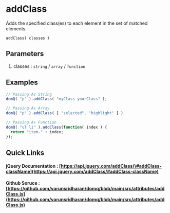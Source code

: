 # addClass

Adds the specified class\(es\) to each element in the set of matched elements.

`addClass( classes )`

## Parameters

1. classes : `string` / `array` / `function`

## Examples

```javascript
// Passing As String
domQ( "p" ).addClass( "myClass yourClass" );

// Passing As Array
domQ( "p" ).addClass( [ "selected", "highlight" ] )

// Passing As Function
domQ( "ul li" ).addClass(function( index ) {
  return "item-" + index;
});
```

## Quick Links

#### jQuery Documentation : [https://api.jquery.com/addClass/\#addClass-className](https://api.jquery.com/addClass/#addClass-className)

#### Github Soruce : [https://github.com/varunsridharan/domq/blob/main/src/attributes/addClass.js](https://github.com/varunsridharan/domq/blob/main/src/attributes/addClass.js)

